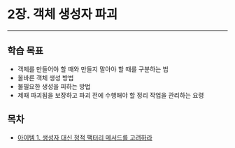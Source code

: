 # 2장. 객체 생성자 파괴

---

## 학습 목표
- 객체를 만들어야 할 때와 만들지 말아야 할 때를 구분하는 법
- 올바른 객체 생성 방법
- 불필요한 생성을 피하는 방법
- 제때 파괴됨을 보장하고 파괴 전에 수행해야 할 정리 작업을 관리하는 요령

## 목차
- [아이템 1. 생성자 대신 정적 팩터리 메서드를 고려하라](아이템%201.%20생성자%20대신%20정적%20팩터리%20메서드를%20고려하라.md)
